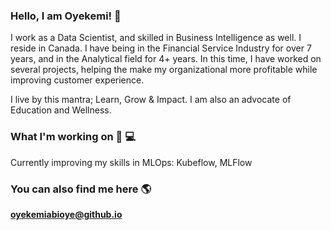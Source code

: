 
### Hello, I am Oyekemi! :wave:

I work as a Data Scientist, and skilled in Business Intelligence as well. I reside in Canada.
I have being in the Financial Service Industry for over 7 years, and in the Analytical field for 4+ years. In this time, I have worked on several projects, helping the make my organizational more profitable while improving customer experience. 

I live by this mantra; Learn, Grow & Impact. I am also an advocate of Education and Wellness.

### What I'm working on :tada: :computer:
Currently improving my skills in MLOps: Kubeflow, MLFlow

### You can also find me here :earth_americas:

**[oyekemiabioye@github.io](https://oyekemiabioye@github.io/)**
